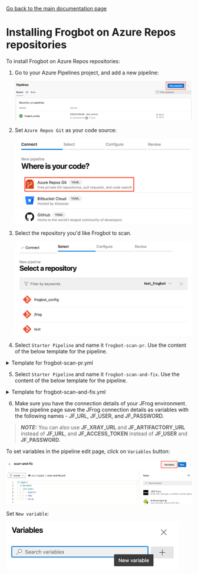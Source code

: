 [Go back to the main documentation page](../README.md)

# Installing Frogbot on Azure Repos repositories

To install Frogbot on Azure Repos repositories:

1. Go to your Azure Pipelines project, and add a new pipeline:

   ![azure-new-pipeline.png](../images/azure-new-pipeline.png)


2. Set `Azure Repos Git` as your code source:

   ![azure-set-code-source.png.png](../images/azure-set-code-source.png)


3. Select the repository you'd like Frogbot to scan.

   ![azure-select-repo-to-test.png](../images/azure-select-repo-to-test.png)


4. Select `Starter Pipeline` and name it `frogbot-scan-pr`. Use the content of the below template for the pipeline.

<details>
  <summary>Template for frogbot-scan-pr.yml</summary>

```yml
# Select on which branches to trigger the pipeline
trigger:
   branches:
      include:
         - master
         - dev
         - main

pool:
   vmImage: ubuntu-latest

jobs:
   - job:
     condition: and(succeeded(), eq(variables['Build.Reason'], 'PullRequest'))
     displayName: "Frogbot Scan Pull Request"
     steps:
        - task: CmdLine@2
          displayName: 'Download and Run Frogbot'
          env:
             # [Mandatory]
             # Azure Repos personal access token with Code -> Read & Write permissions
             JF_GIT_TOKEN: $(USER_TOKEN)

             # [Mandatory only for projects which use npm, yarn 2, NuGet and .NET to download their dependencies]
             # The command that installs the project dependencies (e.g "npm i", "nuget restore" or "dotnet restore")
             JF_INSTALL_DEPS_CMD: ""

             # [Mandatory]
             # JFrog platform URL (This functionality requires version 3.29.0 or above of Xray)
             JF_URL: $(JF_URL)

             # [Mandatory if JF_ACCESS_TOKEN is not provided]
             # JFrog user and password with 'read' permissions for Xray
             JF_USER: $(JF_USER)
             JF_PASSWORD: $(JF_PASSWORD)

             # [Mandatory if JF_USER and JF_PASSWORD are not provided]
             # JFrog access token with 'read' permissions for Xray
             # JF_ACCESS_TOKEN: $(JF_ACCESS_TOKEN)

             # [Optional, default: "."]
             # Relative path to the project in the git repository
             # JF_WORKING_DIR: path/to/project/dir

             # [Optional]
             # Xray Watches. Learn more about them here: https://www.jfrog.com/confluence/display/JFROG/Configuring+Xray+Watches
             # JF_WATCHES: <watch-1>,<watch-2>...<watch-n>

             # [Optional]
             # JFrog project. Learn more about it here: https://www.jfrog.com/confluence/display/JFROG/Projects
             # JF_PROJECT: <project-key>

             # [Optional, default: "FALSE"]
             # Displays all existing vulnerabilities, including the ones that were added by the pull request.
             # JF_INCLUDE_ALL_VULNERABILITIES: "TRUE"

             # [Optional, default: "TRUE"]
             # Fails the Frogbot task if any security issue is found.
             # JF_FAIL: "FALSE"

             # Predefined Azure Pipelines variables. There's no need to set them.
             JF_GIT_PULL_REQUEST_ID: $(System.PullRequest.PullRequestId)
             JF_GIT_PROJECT: $(System.TeamProject)
             JF_GIT_REPO: $(Build.Repository.Name)
             JF_GIT_API_ENDPOINT: $(System.CollectionUri)
             JF_GIT_BASE_BRANCH: $(System.PullRequest.TargetBranch)
             JF_GIT_OWNER: $(System.TeamProject)
             JF_GIT_PROVIDER: 'azureRepos'

          inputs:
             script: |
                curl -fLg "https://releases.jfrog.io/artifactory/frogbot/v2/[RELEASE]/getFrogbot.sh" | sh
                ./frogbot spr
```

Edit the yaml of the pipeline you created, and set the relevant branches to be scanned, as well as the remaining mandatory `Variables`.

</details>

5. Select `Starter Pipeline` and name it `frogbot-scan-and-fix`. Use the content of the below template for the pipeline.

<details>
  <summary>Template for frogbot-scan-and-fix.yml</summary>

```yaml
# Select on which branches to trigger the pipeline
trigger:
   branches:
      include:
         - master
         - dev
         - main

pr: none

pool:
   vmImage: ubuntu-latest

jobs:
   - job:
     displayName: "Frogbot Scan and Fix"
     condition: and(succeeded(), eq(variables['Build.Reason'], 'IndividualCI'))
     steps:
        - task: CmdLine@2
          displayName: 'Download and Run Frogbot'
          env:
             # [Mandatory]
             # Azure Repos personal access token with Code -> Read & Write permissions
             JF_GIT_TOKEN: $(USER_TOKEN)

             # [Mandatory only for projects which use npm, yarn 2, NuGet and .NET to download their dependencies]
             # The command that installs the project dependencies (e.g "npm i", "nuget restore" or "dotnet restore")
             JF_INSTALL_DEPS_CMD: ""

             # [Mandatory]
             # JFrog platform URL (This functionality requires version 3.29.0 or above of Xray)
             JF_URL: $(JF_URL)

             # [Mandatory if JF_ACCESS_TOKEN is not provided]
             # JFrog user and password with 'read' permissions for Xray
             JF_USER: $(JF_USER)
             JF_PASSWORD: $(JF_PASSWORD)

             # [Mandatory if JF_USER and JF_PASSWORD are not provided]
             # JFrog access token with 'read' permissions for Xray
             # JF_ACCESS_TOKEN: $(JF_ACCESS_TOKEN)

             # [Optional, default: "."]
             # Relative path to the project in the git repository
             # JF_WORKING_DIR: path/to/project/dir

             # [Optional]
             # Xray Watches. Learn more about them here: https://www.jfrog.com/confluence/display/JFROG/Configuring+Xray+Watches
             # JF_WATCHES: <watch-1>,<watch-2>...<watch-n>

             # [Optional]
             # JFrog project. Learn more about it here: https://www.jfrog.com/confluence/display/JFROG/Projects
             # JF_PROJECT: <project-key>

             # [Optional, default: "FALSE"]
             # Displays all existing vulnerabilities, including the ones that were added by the pull request.
             # JF_INCLUDE_ALL_VULNERABILITIES: "TRUE"

             # [Optional, default: "TRUE"]
             # Fails the Frogbot task if any security issue is found.
             # JF_FAIL: "FALSE"

             # Predefined Azure Pipelines variables. There's no need to set them.
             JF_GIT_PROJECT: $(System.TeamProject)
             JF_GIT_REPO: $(Build.Repository.Name)
             JF_GIT_API_ENDPOINT: $(System.CollectionUri)
             JF_GIT_BASE_BRANCH: $(Build.SourceBranchName)
             JF_GIT_OWNER: $(System.TeamProject)
             JF_GIT_PROVIDER: 'azureRepos'

          inputs:
             script: |
                curl -fLg "https://releases.jfrog.io/artifactory/frogbot/v2/[RELEASE]/getFrogbot.sh" | sh
                ./frogbot cfpr
```

Edit the yaml of the pipeline you created, and set the relevant branches to be scanned, as well as the remaining mandatory `Variables`.
</details>

6. Make sure you have the connection details of your JFrog environment. In the pipeline page save the JFrog connection details as variables with the following names - JF_URL, JF_USER, and JF_PASSWORD.

> **_NOTE:_** You can also use **JF_XRAY_URL** and **JF_ARTIFACTORY_URL** instead of **JF_URL**, and **JF_ACCESS_TOKEN**
> instead of **JF_USER** and **JF_PASSWORD**.

   To set variables in the pipeline edit page, click on `Variables` button:

   ![variables_button.png](../images/azure-variables-button.png)

   Set `New variable`:

   ![img_1.png](../images/azure-new-variable.png)

